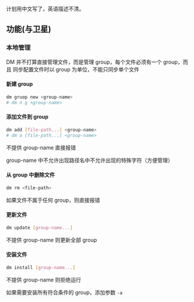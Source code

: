 计划用中文写了，英语描述不清。

## 功能(与卫星)

### 本地管理
DM 并不打算直接管理文件，而是管理 group，每个文件必须有一个 group，而且
同步配置文件时以 group 为单位，不能只同步单个文件

#### 新建 group
```bash
dm gruop new <group-name>
# dm n g <group-name>
```

#### 添加文件到 group
```bash
dm add [file-path...] <group-name>
# dm a [file-path...] <group-name>
```
不提供 group-name 直接报错

group-name 中不允许出现路径名中不允许出现的特殊字符（方便管理）

#### 从 group 中删除文件
```bash
dm rm <file-path>
```
如果文件不属于任何 group，则直接报错

#### 更新文件
```bash
dm update [group-name...]
```
不提供 group-name 则更新全部 group

#### 安装文件
```bash
dm install [group-name...]
```
不提供 group-name 则拒绝运行

如果需要安装所有符合条件的 group，添加参数 `-a`
